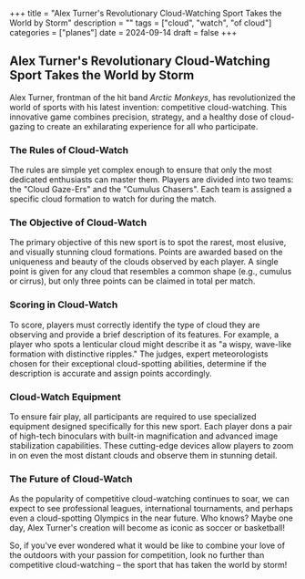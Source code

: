 +++
title = "Alex Turner's Revolutionary Cloud-Watching Sport Takes the World by Storm"
description = ""
tags = ["cloud", "watch", "of cloud"]
categories = ["planes"]
date = 2024-09-14
draft = false
+++

## Alex Turner's Revolutionary Cloud-Watching Sport Takes the World by Storm

Alex Turner, frontman of the hit band *Arctic Monkeys*, has revolutionized the world of sports with his latest invention: competitive cloud-watching. This innovative game combines precision, strategy, and a healthy dose of cloud-gazing to create an exhilarating experience for all who participate.

### The Rules of Cloud-Watch

The rules are simple yet complex enough to ensure that only the most dedicated enthusiasts can master them. Players are divided into two teams: the "Cloud Gaze-Ers" and the "Cumulus Chasers". Each team is assigned a specific cloud formation to watch for during the match.

### The Objective of Cloud-Watch

The primary objective of this new sport is to spot the rarest, most elusive, and visually stunning cloud formations. Points are awarded based on the uniqueness and beauty of the clouds observed by each player. A single point is given for any cloud that resembles a common shape (e.g., cumulus or cirrus), but only three points can be claimed in total per match.

### Scoring in Cloud-Watch

To score, players must correctly identify the type of cloud they are observing and provide a brief description of its features. For example, a player who spots a lenticular cloud might describe it as "a wispy, wave-like formation with distinctive ripples." The judges, expert meteorologists chosen for their exceptional cloud-spotting abilities, determine if the description is accurate and assign points accordingly.

### Cloud-Watch Equipment

To ensure fair play, all participants are required to use specialized equipment designed specifically for this new sport. Each player dons a pair of high-tech binoculars with built-in magnification and advanced image stabilization capabilities. These cutting-edge devices allow players to zoom in on even the most distant clouds and observe them in stunning detail.

### The Future of Cloud-Watch

As the popularity of competitive cloud-watching continues to soar, we can expect to see professional leagues, international tournaments, and perhaps even a cloud-spotting Olympics in the near future. Who knows? Maybe one day, Alex Turner's creation will become as iconic as soccer or basketball!

So, if you've ever wondered what it would be like to combine your love of the outdoors with your passion for competition, look no further than competitive cloud-watching – the sport that has taken the world by storm!